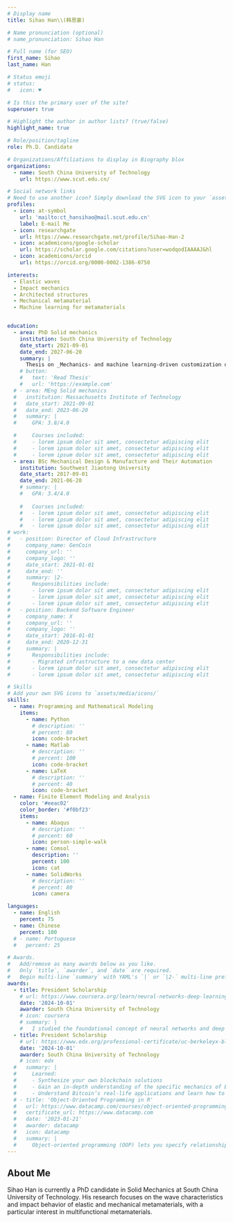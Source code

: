 ```yaml
---
# Display name
title: Sihao Han\\(韩思豪)

# Name pronunciation (optional)
# name_pronunciation: Sihao Han

# Full name (for SEO)
first_name: Sihao
last_name: Han

# Status emoji
# status:
#   icon: ♥️

# Is this the primary user of the site?
superuser: true

# Highlight the author in author lists? (true/false)
highlight_name: true

# Role/position/tagline
role: Ph.D. Candidate

# Organizations/Affiliations to display in Biography blox
organizations:
  - name: South China University of Technology
    url: https://www.scut.edu.cn/

# Social network links
# Need to use another icon? Simply download the SVG icon to your `assets/media/icons/` folder.
profiles:
  - icon: at-symbol
    url: 'mailto:ct_hansihao@mail.scut.edu.cn'
    label: E-mail Me
  - icon: researchgate
    url: https://www.researchgate.net/profile/Sihao-Han-2
  - icon: academicons/google-scholar
    url: https://scholar.google.com/citations?user=wodqodIAAAAJ&hl
  - icon: academicons/orcid
    url: https://orcid.org/0000-0002-1386-0750

interests:
  - Elastic waves
  - Impact mechanics
  - Architected structures  
  - Mechanical metamaterial
  - Machine learning for metamaterials  


education:
  - area: PhD Solid mechanics
    institution: South China University of Technology
    date_start: 2021-09-01
    date_end: 2027-06-20
    summary: |
      Thesis on _Mechanics- and machine learning-driven customization of multifunctional metamaterials_. Supervised by [Prof Qiang Han](https://www2.scut.edu.cn/jtxy/2023/0430/c35044a500284/page.htm). Successive postgraduate and doctoral programs of study.
    # button:
    #   text: 'Read Thesis'
    #   url: 'https://example.com'
  # - area: MEng Solid mechanics
  #   institution: Massachusetts Institute of Technology
  #   date_start: 2021-09-01
  #   date_end: 2023-06-20
  #   summary: |
  #     GPA: 3.8/4.0

  #     Courses included:
  #     - lorem ipsum dolor sit amet, consectetur adipiscing elit
  #     - lorem ipsum dolor sit amet, consectetur adipiscing elit
  #     - lorem ipsum dolor sit amet, consectetur adipiscing elit
  - area: BSc Mechanical Design & Manufacture and Their Automation
    institution: Southwest Jiaotong University
    date_start: 2017-09-01
    date_end: 2021-06-20
    # summary: |
    #   GPA: 3.4/4.0
      
    #   Courses included:
    #   - lorem ipsum dolor sit amet, consectetur adipiscing elit
    #   - lorem ipsum dolor sit amet, consectetur adipiscing elit
    #   - lorem ipsum dolor sit amet, consectetur adipiscing elit
# work:
#   - position: Director of Cloud Infrastructure
#     company_name: GenCoin
#     company_url: ''
#     company_logo: ''
#     date_start: 2021-01-01
#     date_end: ''
#     summary: |2-
#       Responsibilities include:
#       - lorem ipsum dolor sit amet, consectetur adipiscing elit
#       - lorem ipsum dolor sit amet, consectetur adipiscing elit
#       - lorem ipsum dolor sit amet, consectetur adipiscing elit
#   - position: Backend Software Engineer
#     company_name: X
#     company_url: ''
#     company_logo: ''
#     date_start: 2016-01-01
#     date_end: 2020-12-31
#     summary: |
#       Responsibilities include:
#       - Migrated infrastructure to a new data center
#       - lorem ipsum dolor sit amet, consectetur adipiscing elit
#       - lorem ipsum dolor sit amet, consectetur adipiscing elit

# Skills
# Add your own SVG icons to `assets/media/icons/`
skills:
  - name: Programming and Mathematical Modeling
    items:
      - name: Python
        # description: ''
        # percent: 80
        icon: code-bracket
      - name: Matlab
        # description: ''
        # percent: 100
        icon: code-bracket
      - name: LaTeX
        # description: ''
        # percent: 40
        icon: code-bracket
  - name: Finite Element Modeling and Analysis
    color: '#eeac02'
    color_border: '#f0bf23'
    items:
      - name: Abaqus
        # description: ''
        # percent: 60
        icon: person-simple-walk
      - name: Comsol
        description: ''
        percent: 100
        icon: cat
      - name: SolidWorks
        # description: ''
        # percent: 80
        icon: camera

languages:
  - name: English
    percent: 75
  - name: Chinese
    percent: 100
  # - name: Portuguese
  #   percent: 25

# Awards.
#   Add/remove as many awards below as you like.
#   Only `title`, `awarder`, and `date` are required.
#   Begin multi-line `summary` with YAML's `|` or `|2-` multi-line prefix and indent 2 spaces below.
awards:
  - title: President Scholarship
    # url: https://www.coursera.org/learn/neural-networks-deep-learning
    date: '2024-10-01'
    awarder: South China University of Technology
    # icon: coursera
    # summary: |
    #   I studied the foundational concept of neural networks and deep learning. By the end, I was familiar with the significant technological trends driving the rise of deep learning; build, train, and apply fully connected deep neural networks; implement efficient (vectorized) neural networks; identify key parameters in a neural network’s architecture; and apply deep learning to your own applications.
  - title: President Scholarship
    # url: https://www.edx.org/professional-certificate/uc-berkeleyx-blockchain-fundamentals
    date: '2024-10-01'
    awarder: South China University of Technology
    # icon: edx
  #   summary: |
  #     Learned:
  #     - Synthesize your own blockchain solutions
  #     - Gain an in-depth understanding of the specific mechanics of Bitcoin
  #     - Understand Bitcoin’s real-life applications and learn how to attack and destroy Bitcoin, Ethereum, smart contracts and Dapps, and alternatives to Bitcoin’s Proof-of-Work consensus algorithm
  # - title: 'Object-Oriented Programming in R'
  #   url: https://www.datacamp.com/courses/object-oriented-programming-with-s3-and-r6-in-r
  #   certificate_url: https://www.datacamp.com
  #   date: '2023-01-21'
  #   awarder: datacamp
  #   icon: datacamp
  #   summary: |
  #     Object-oriented programming (OOP) lets you specify relationships between functions and the objects that they can act on, helping you manage complexity in your code. This is an intermediate level course, providing an introduction to OOP, using the S3 and R6 systems. S3 is a great day-to-day R programming tool that simplifies some of the functions that you write. R6 is especially useful for industry-specific analyses, working with web APIs, and building GUIs.
---
```


## About Me

Sihao Han is currently a PhD candidate in Solid Mechanics at South China University of Technology. His research focuses on the wave characteristics and impact behavior of elastic and mechanical metamaterials, with a particular interest in multifunctional metamaterials.
